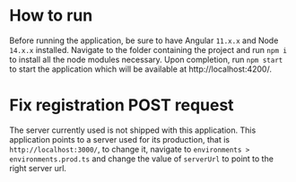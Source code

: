 # How to run
Before running the application, be sure to have Angular `11.x.x` and Node `14.x.x` installed.
Navigate to the folder containing the project and run `npm i` to install all the node modules necessary.
Upon completion, run `npm start` to start the application which will be available at http://localhost:4200/.


# Fix registration POST request
The server currently used is not shipped with this application. 
This application points to a server used for its production, that is `http://localhost:3000/`, 
to change it, navigate to `environments > environments.prod.ts` and change the value of `serverUrl` to point to 
the right server url.
